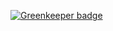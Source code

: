 
[![Greenkeeper badge](https://badges.greenkeeper.io/lukemsc/sc2profile-twitch-extension-api.svg)](https://greenkeeper.io/)
